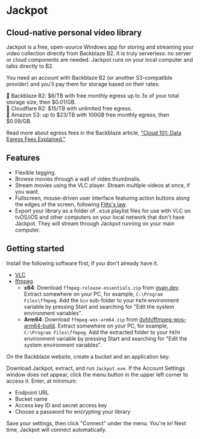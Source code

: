 # Jackpot

## Cloud-native personal video library

Jackpot is a free, open-source Windows app for storing and streaming your video collection directly from Backblaze B2. It is truly serverless: no server or cloud components are needed. Jackpot runs on your local computer and talks directly to B2.

You need an account with Backblaze B2 (or another S3-compatible provider) and you'll pay them for storage based on their rates:

🥇 Backblaze B2: $6/TB with free monthly egress up to 3x of your total storage size, then $0.01/GB.<br>
🥈 Cloudflare R2: $15/TB with unlimited free egress.<br>
💸 Amazon S3: up to $23/TB with 100GB free monthly egress, then $0.09/GB.<br>

Read more about egress fees in the Backblaze article, ["Cloud 101: Data Egress Fees Explained."](https://www.backblaze.com/blog/cloud-101-data-egress-fees-explained/)

## Features

- Flexible tagging.
- Browse movies through a wall of video thumbnails.
- Stream movies using the VLC player. Stream multiple videos at once, if you want.
- Fullscreen, mouse-driven user interface featuring action buttons along the edges of the screen, following [Fitts's law](https://en.wikipedia.org/wiki/Fitts%27s_law).
- Export your library as a folder of `.m3u8` playlist files for use with VLC on tvOS/iOS and other computers on your local network that don't have Jackpot. They will stream through Jackpot running on your main computer.

## Getting started

Install the following software first, if you don't already have it.

- [VLC](https://www.videolan.org/vlc/)
- [ffmpeg](https://ffmpeg.org/)
    - **x64**: Download `ffmpeg-release-essentials.zip` from [gyan.dev](https://www.gyan.dev/ffmpeg/builds/). Extract somewhere on your PC, for example, `C:\Program Files\ffmpeg`. Add the `bin` sub-folder to your `PATH` environment variable by pressing Start and searching for "Edit the system environment variables".
    - **Arm64**: Download `ffmpeg-wos-arm64.zip` from [dvhh/ffmpeg-wos-arm64-build](https://github.com/dvhh/ffmpeg-wos-arm64-build/releases). Extract somewhere on your PC, for example, `C:\Program Files\ffmpeg`. Add the extracted folder to your `PATH` environment variable by pressing Start and searching for "Edit the system environment variables".

On the Backblaze website, create a bucket and an application key.

Download Jackpot, extract, and run `Jackpot.exe`.
If the Account Settings window does not appear, click the menu button in the upper left corner to access it.
Enter, at minimum:
- Endpoint URL
- Bucket name
- Access key ID and secret access key
- Choose a password for encrypting your library

Save your settings, then click "Connect" under the menu.
You're in!
Next time, Jackpot will connect automatically.
